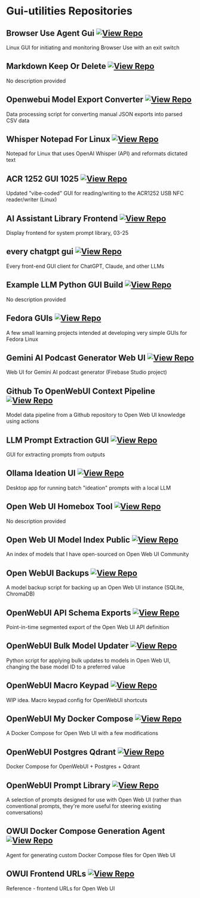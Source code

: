 # Gui-utilities Repositories

## Browser Use Agent Gui [![View Repo](https://img.shields.io/badge/view-repo-green)](https://github.com/danielrosehill/Browser-Use-Agent-GUI)
Linux GUI for initiating and monitoring Browser Use with an exit switch

## Markdown Keep Or Delete [![View Repo](https://img.shields.io/badge/view-repo-green)](https://github.com/danielrosehill/Markdown-Keep-Or-Delete)
No description provided

## Openwebui Model Export Converter [![View Repo](https://img.shields.io/badge/view-repo-green)](https://github.com/danielrosehill/OpenWebUI-Model-Export-Converter)
Data processing script for converting manual JSON exports into parsed CSV data

## Whisper Notepad For Linux [![View Repo](https://img.shields.io/badge/view-repo-green)](https://github.com/danielrosehill/Whisper-Notepad-For-Linux)
Notepad for Linux that uses OpenAI Whisper (API) and reformats dictated text


## ACR 1252 GUI 1025 [![View Repo](https://img.shields.io/badge/view-repo-green)](https://github.com/danielrosehill/ACR-1252-GUI-1025)
Updated "vibe-coded" GUI for reading/writing to the ACR1252 USB NFC reader/writer (Linux)

## AI Assistant Library Frontend [![View Repo](https://img.shields.io/badge/view-repo-green)](https://github.com/danielrosehill/AI-Assistant-Library-Frontend)
Display frontend for system prompt library, 03-25

## every chatgpt gui [![View Repo](https://img.shields.io/badge/view-repo-green)](https://github.com/danielrosehill/every-chatgpt-gui)
Every front-end GUI client for ChatGPT, Claude, and other LLMs

## Example LLM Python GUI Build [![View Repo](https://img.shields.io/badge/view-repo-green)](https://github.com/danielrosehill/Example-LLM-Python-GUI-Build)
No description provided

## Fedora GUIs [![View Repo](https://img.shields.io/badge/view-repo-green)](https://github.com/danielrosehill/Fedora-GUIs)
A few small learning projects intended at developing very simple GUIs for Fedora Linux

## Gemini AI Podcast Generator Web UI [![View Repo](https://img.shields.io/badge/view-repo-green)](https://github.com/danielrosehill/Gemini-AI-Podcast-Generator-Web-UI)
Web UI for Gemini AI podcast generator (Firebase Studio project)

## Github To OpenWebUI Context Pipeline [![View Repo](https://img.shields.io/badge/view-repo-green)](https://github.com/danielrosehill/Github-To-OpenWebUI-Context-Pipeline)
Model data pipeline from a Github repository to Open Web UI knowledge using actions

## LLM Prompt Extraction GUI [![View Repo](https://img.shields.io/badge/view-repo-green)](https://github.com/danielrosehill/LLM-Prompt-Extraction-GUI)
GUI for extracting prompts from outputs

## Ollama Ideation UI [![View Repo](https://img.shields.io/badge/view-repo-green)](https://github.com/danielrosehill/Ollama-Ideation-UI)
Desktop app for running batch "ideation" prompts with a local LLM

## Open Web UI Homebox Tool [![View Repo](https://img.shields.io/badge/view-repo-green)](https://github.com/danielrosehill/Open-Web-UI-Homebox-Tool)
No description provided

## Open Web UI Model Index Public [![View Repo](https://img.shields.io/badge/view-repo-green)](https://github.com/danielrosehill/Open-Web-UI-Model-Index-Public)
An index of models that I have open-sourced on Open Web UI Community

## Open WebUI Backups [![View Repo](https://img.shields.io/badge/view-repo-green)](https://github.com/danielrosehill/Open-WebUI-Backups)
A model backup script for backing up an Open Web UI instance (SQLite, ChromaDB)

## OpenWebUI API Schema Exports [![View Repo](https://img.shields.io/badge/view-repo-green)](https://github.com/danielrosehill/OpenWebUI-API-Schema-Exports)
Point-in-time segmented export of the Open Web UI API definition

## OpenWebUI Bulk Model Updater [![View Repo](https://img.shields.io/badge/view-repo-green)](https://github.com/danielrosehill/OpenWebUI-Bulk-Model-Updater)
Python script for applying bulk updates to models in Open Web UI, changing the base model ID to a preferred value

## OpenWebUI Macro Keypad [![View Repo](https://img.shields.io/badge/view-repo-green)](https://github.com/danielrosehill/OpenWebUI-Macro-Keypad)
WIP idea. Macro keypad config for OpenWebUI shortcuts

## OpenWebUI My Docker Compose [![View Repo](https://img.shields.io/badge/view-repo-green)](https://github.com/danielrosehill/OpenWebUI-My-Docker-Compose)
A Docker Compose for Open Web UI with a few modifications

## OpenWebUI Postgres Qdrant [![View Repo](https://img.shields.io/badge/view-repo-green)](https://github.com/danielrosehill/OpenWebUI-Postgres-Qdrant)
Docker Compose for OpenWebUI + Postgres + Qdrant

## OpenWebUI Prompt Library [![View Repo](https://img.shields.io/badge/view-repo-green)](https://github.com/danielrosehill/OpenWebUI-Prompt-Library)
A selection of prompts designed for use with Open Web UI (rather than conventional prompts, they're more useful for steering existing conversations)

## OWUI Docker Compose Generation Agent [![View Repo](https://img.shields.io/badge/view-repo-green)](https://github.com/danielrosehill/OWUI-Docker-Compose-Generation-Agent)
Agent for generating custom Docker Compose files for Open Web UI

## OWUI Frontend URLs [![View Repo](https://img.shields.io/badge/view-repo-green)](https://github.com/danielrosehill/OWUI-Frontend-URLs)
Reference - frontend URLs for Open Web UI
